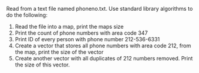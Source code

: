 Read from a text file named phoneno.txt. Use standard library algorithms to do the following: 
1) Read the file into a map, print the maps size 
2) Print the count of phone numbers with area code 347
3) Print ID of every person with phone number 212-536-6331
4) Create a vector that stores all phone numbers with area code 212, from the map, print the size of the vector 
5) Create another vector with all duplicates of 212 numbers removed. Print the size of this vector.

